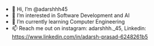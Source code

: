 - 👋 Hi, I’m @adarshhh45
- 👀 I’m interested in Software Development and AI
- 🌱 I’m currently learning Computer Engineering
- 📫 Reach me out on instagram: adarshhh._45, Linkedin: https://www.linkedin.com/in/adarsh-prasad-6248261b5 

<!---
adarshhh45/adarshhh45 is a ✨ special ✨ repository because its `README.md` (this file) appears on your GitHub profile.
You can click the Preview link to take a look at your changes.
--->

